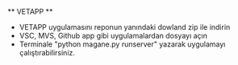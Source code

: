  ** VETAPP ** 

<!-- * Hayvan tanıtımı ( tür, cins, isim, yaş, açıklama )
* Hayvan Sahibi tanıtımı ( ad soyad, iletişim bilgileri, telefon,
e-posta )
* Hayvan adı ya da hayvan sahibi adı üzerinden aranabilmeli
* Bir hayvan sahibine n adet hayvan tanımı yapılabilmeli
* Var olan bir kayıt üzerinde değişiklik yapılabilmeli
* Var olan kayıtlar incelebilmeli
* Var olan bir kayıt silinebilmeli -->

- VETAPP uygulamasını reponun yanındaki dowland zip ile indirin 
- VSC, MVS, Github app gibi uygulamalardan dosyayı açın 
- Terminale "python magane.py runserver" yazarak uygulamayı çalıştırabilirsiniz. 

<h1 VSC için </h1>
